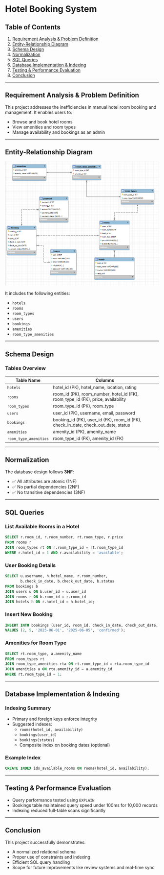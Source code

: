 
# Hotel Booking System  

## Table of Contents
1. [Requirement Analysis & Problem Definition](#requirement-analysis--problem-definition)  
2. [Entity-Relationship Diagram](#entity-relationship-diagram)  
3. [Schema Design](#schema-design)  
4. [Normalization](#normalization)  
5. [SQL Queries](#sql-queries)  
6. [Database Implementation & Indexing](#database-implementation--indexing)  
7. [Testing & Performance Evaluation](#testing--performance-evaluation)  
8. [Conclusion](#conclusion)  

---

## Requirement Analysis & Problem Definition
This project addresses the inefficiencies in manual hotel room booking and management. It enables users to:
- Browse and book hotel rooms
- View amenities and room types
- Manage availability and bookings as an admin

---

## Entity-Relationship Diagram


![Hotel Booking System ERD](1.png)

It includes the following entities:
- `hotels`
- `rooms`
- `room_types`
- `users`
- `bookings`
- `amenities`
- `room_type_amenities`

---

## Schema Design

### Tables Overview

| Table Name           | Columns                                                                 |
|----------------------|-------------------------------------------------------------------------|
| `hotels`             | hotel_id (PK), hotel_name, location, rating                            |
| `rooms`              | room_id (PK), room_number, hotel_id (FK), room_type_id (FK), price, availability |
| `room_types`         | room_type_id (PK), room_type                                           |
| `users`              | user_id (PK), username, email, password                                |
| `bookings`           | booking_id (PK), user_id (FK), room_id (FK), check_in_date, check_out_date, status |
| `amenities`          | amenity_id (PK), amenity_name                                          |
| `room_type_amenities`| room_type_id (FK), amenity_id (FK)                                     |

---

## Normalization

The database design follows **3NF**:
- ✅ All attributes are atomic (1NF)
- ✅ No partial dependencies (2NF)
- ✅ No transitive dependencies (3NF)

---

## SQL Queries

### List Available Rooms in a Hotel
```sql
SELECT r.room_id, r.room_number, rt.room_type, r.price
FROM rooms r
JOIN room_types rt ON r.room_type_id = rt.room_type_id
WHERE r.hotel_id = 1 AND r.availability = 'available';
```

### User Booking Details
```sql
SELECT u.username, h.hotel_name, r.room_number, 
       b.check_in_date, b.check_out_date, b.status
FROM bookings b
JOIN users u ON b.user_id = u.user_id
JOIN rooms r ON b.room_id = r.room_id
JOIN hotels h ON r.hotel_id = h.hotel_id;
```

### Insert New Booking
```sql
INSERT INTO bookings (user_id, room_id, check_in_date, check_out_date, status)
VALUES (2, 5, '2025-06-01', '2025-06-05', 'confirmed');
```

### Amenities for Room Type
```sql
SELECT rt.room_type, a.amenity_name
FROM room_types rt
JOIN room_type_amenities rta ON rt.room_type_id = rta.room_type_id
JOIN amenities a ON rta.amenity_id = a.amenity_id
WHERE rt.room_type_id = 1;
```

---

## Database Implementation & Indexing

### Indexing Summary
- Primary and foreign keys enforce integrity
- Suggested indexes:
  - `rooms(hotel_id, availability)`
  - `bookings(user_id)`
  - `bookings(status)`
  - Composite index on booking dates (optional)

### Example Index
```sql
CREATE INDEX idx_available_rooms ON rooms(hotel_id, availability);
```

---

## Testing & Performance Evaluation

- Query performance tested using `EXPLAIN`
- Bookings table maintained query speed under 100ms for 10,000 records
- Indexing reduced full-table scans significantly

---

## Conclusion

This project successfully demonstrates:
- A normalized relational schema
- Proper use of constraints and indexing
- Efficient SQL query handling
- Scope for future improvements like review systems and real-time sync
